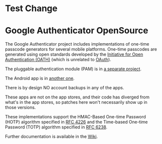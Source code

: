 # Test Change
# Google Authenticator OpenSource

The Google Authenticator project includes implementations of one-time passcode
generators for several mobile platforms. One-time passcodes are generated using
open standards developed by the
[Initiative for Open Authentication (OATH)](http://www.openauthentication.org/)
(which is unrelated to [OAuth](http://oauth.net/)).

The pluggable authentication module (PAM) is in
[a separate project](https://github.com/google/google-authenticator-libpam).

The Android app is in
[another one](https://github.com/google/google-authenticator-android).

There is by design NO account backups in any of the apps.

These apps are not on the app stores, and their code has diverged from what's in
the app stores, so patches here won't necessarily show up in those versions.

These implementations support the HMAC-Based One-time Password (HOTP) algorithm
specified in [RFC 4226](https://tools.ietf.org/html/rfc4226) and the Time-based
One-time Password (TOTP) algorithm specified
in [RFC 6238](https://tools.ietf.org/html/rfc6238).

Further documentation is available in
the [Wiki](https://github.com/google/google-authenticator/wiki).
